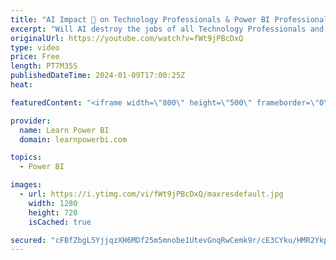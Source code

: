 ```yaml
---
title: "AI Impact 🤖 on Technology Professionals & Power BI Professionals 📊"
excerpt: "Will AI destroy the jobs of all Technology Professionals and Power BI Professionals? The truth will surprise you 😲. Watch our full video, and to start your journey, click to get our Power BI Training 👉 https://www.LearnPowerBI.com/training  ==Topics Covered== 00:00 AI Impact on Technology Professionals"
originalUrl: https://youtube.com/watch?v=fWt9jPBcDxQ
type: video
price: Free
length: PT7M35S
publishedDateTime: 2024-01-09T17:00:25Z
heat: 

featuredContent: "<iframe width=\"800\" height=\"500\" frameborder=\"0\" src=\"https://www.youtube.com/embed/fWt9jPBcDxQ\" allow=\"accelerometer; autoplay; encrypted-media; gyroscope; picture-in-picture\" allowfullscreen></iframe>"

provider:
  name: Learn Power BI
  domain: learnpowerbi.com

topics:
  - Power BI

images:
  - url: https://i.ytimg.com/vi/fWt9jPBcDxQ/maxresdefault.jpg
    width: 1280
    height: 720
    isCached: true

secured: "cFBfZbgL5YjjqzXH6MDf25m5mnobe1UtevGnqRwCemk9r/cE3CYku/HMR2YkpdlfFjTlUoYnE9EEnQe31T+6Q5EQy33klNVXJZWjjVcKNVebagHWCZVgw+j4OD/sWIUw2WBqUbg56Wf5r2nqSFbW1qTau3wpDZ7Uhd8ZAHycnv0DNBNJBNJdd6HPqrYpM7j+n+eYdliuKJs5O3aSY0nb8fnyH+RsiEqe5JaHmt82ZJaViCg+DtjW8bCsIboVIDFck3gMaMkknDnfQOBMTMDCsG2lbAMfY2MdfndZDQpZqoz4Bcvlq9LtwzFPkgta/8I9Hg+mQ+dBa5fT1EcJo/DqlUIiu1wqgEkMfCN9cyCN5H5zbeT+ZCmhBzz1uMEvr1+AopRD1+JKdmrwfiiT94g+0JfpOBeCZ2VzyK01balCBp8=;wD7TCuNeqyRJgyB1YMxthw=="
---
```



